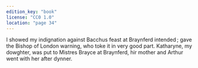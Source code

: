 ```yaml
---
edition_key: "book"
license: "CC0 1.0"
location: "page 34"
---
```

I showed my
indignation against Bacchus feast at Braynferd intended ; gave the
Bishop of London warning, who toke it in very good part.
Katharyne, my dowghter, was put to Mistres Brayce at Braynferd, hir
mother and Arthur went with her after dynner.
